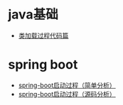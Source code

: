 # java基础
- [类加载过程代码篇](./base/类加载过程代码篇.md)

# spring boot
- [spring-boot启动过程（简单分析）](./spring-boot/spring-boot启动过程（简单分析）.md)
- [spring-boot启动过程（源码分析）](./spring-boot/spring-boot启动过程（源码分析）.md)
